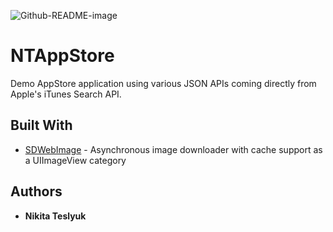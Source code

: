 ![Github-README-image](https://user-images.githubusercontent.com/9624750/62546410-1a602c80-b86c-11e9-9caf-00b487322290.png)

# NTAppStore

Demo AppStore application using various JSON APIs coming directly from Apple's iTunes Search API.

## Built With

* [SDWebImage](https://github.com/SDWebImage/SDWebImage) - Asynchronous image downloader with cache support as a UIImageView category

## Authors

* **Nikita Teslyuk** 
